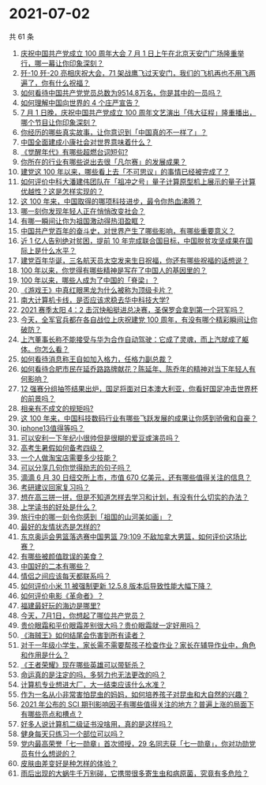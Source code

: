 # 2021-07-02

共 61 条

<!-- BEGIN -->
<!-- 最后更新时间 Fri Jul 02 2021 07:02:45 GMT+0800 (China Standard Time) -->

1. [庆祝中国共产党成立 100 周年大会 7 月 1
   日上午在北京天安门广场隆重举行，哪一幕让你印象深刻？](https://www.zhihu.com/question/469219832)
2. [歼-10 歼-20 亮相庆祝大会，71
   架战鹰飞过天安门，我们的飞机再也不用飞两遍了，你有什么祝福？](https://www.zhihu.com/question/469230952)
3. [如何看待中国共产党党员总数为9514.8万名，你是其中的一员吗？](https://www.zhihu.com/question/469009557)
4. [如何理解中国向世界的 4 个庄严宣告？](https://www.zhihu.com/question/469269512)
5. [7 月 1 日晚，庆祝中国共产党成立 100
   周年文艺演出「伟大征程」隆重播出，哪个节目让你印象深刻？](https://www.zhihu.com/question/469370926)
6. [你经历的哪些真实故事，让你意识到「中国真的不一样了」？](https://www.zhihu.com/question/429896850)
7. [中国全面建成小康社会对世界意味着什么？](https://www.zhihu.com/question/469243529)
8. [《觉醒年代》有哪些超燃台词短句?](https://www.zhihu.com/question/463340352)
9. [你所在的行业有哪些说出去很「凡尔赛」的发展成果？](https://www.zhihu.com/question/447184680)
10. [建党这 100
    年以来，哪些看上去「不可思议」的事情已经被完成了？](https://www.zhihu.com/question/468798487)
11. [如何评价中科大潘建伟团队在「祖冲之号」量子计算原型机上展示的量子计算优越性？这是怎样实现的？](https://www.zhihu.com/question/468741820)
12. [这 100 年来，中国取得的哪项科技进步，最令你热血沸腾？](https://www.zhihu.com/question/469247582)
13. [哪一刻你发现年轻人正在悄悄改变社会？](https://www.zhihu.com/question/447184915)
14. [有哪一瞬间让你为祖国激动得热泪盈眶？](https://www.zhihu.com/question/276636947)
15. [中国共产党百年的奋斗史，对世界产生了哪些影响，有哪些重要意义？](https://www.zhihu.com/question/469274581)
16. [近 1 亿人告别绝对贫困，提前 10
    年完成联合国目标，中国脱贫攻坚成果在国际上是什么水平？](https://www.zhihu.com/question/446264543)
17. [建党百年华诞，三名航天员太空发来生日祝福，你还有哪些祝福的话想说？](https://www.zhihu.com/question/469119958)
18. [100 年以来，你觉得有哪些精神是写在了中国人的基因里的？](https://www.zhihu.com/question/468804235)
19. [100 年以来，哪些人成为了中国的「脊梁」？](https://www.zhihu.com/question/469067940)
20. [《游戏王》中真红眼黑龙为什么被称为顶级卡片？](https://www.zhihu.com/question/24348322)
21. [南大计算机卡线，是否应该求稳去华中科技大学?](https://www.zhihu.com/question/467391928)
22. [2021 赛季太阳 4：2
    击沉快船挺进总决赛，圣保罗会拿到第一个冠军吗？](https://www.zhihu.com/question/469262115)
23. [今天，全军官兵都在各自战位上庆祝建党 100
    周年，有没有哪个精彩瞬间让你破防？](https://www.zhihu.com/question/469245739)
24. [上汽董事长称不能接受与华为合作自动驾驶：它成了灵魂，而上汽就成了躯体。你怎么看？](https://www.zhihu.com/question/469323054)
25. [如何看待消息称王自如加入格力，任格力副总裁？](https://www.zhihu.com/question/465492294)
26. [如何看待合肥市民在延乔路路牌献花？陈延年、陈乔年的精神对当下年轻人有何影响？](https://www.zhihu.com/question/469128325)
27. [12
    强赛分组抽签结果出炉，国足将面对日本澳大利亚，你看好国足冲击世界杯的前景吗？](https://www.zhihu.com/question/469309297)
28. [相亲有不成文的规矩吗?](https://www.zhihu.com/question/453068049)
29. [这 100
    年来，中国科技数码行业有哪些飞跃发展的成果让你感到骄傲和自豪？](https://www.zhihu.com/question/468832684)
30. [iphone13值得等吗？](https://www.zhihu.com/question/445568012)
31. [可以安利一下年纪小很帅但是很糊的爱豆或演员吗？](https://www.zhihu.com/question/458588894)
32. [高考生暑假如何备考四级？](https://www.zhihu.com/question/464509224)
33. [一个人做淘宝店需要多少技能？](https://www.zhihu.com/question/21030919)
34. [可以分享几句你觉得励志的句子吗？](https://www.zhihu.com/question/462684741)
35. [滴滴 6 月 30 日纽交所上市，市值 670
    亿美元，还有哪些值得关注的信息？](https://www.zhihu.com/question/469170831)
36. [考研建议回家复习吗？](https://www.zhihu.com/question/436085854)
37. [想在高三拼一拼，但是不知道怎样去学习和计划，有没有什么切实的办法？](https://www.zhihu.com/question/467995879)
38. [上学读书的好处是什么？](https://www.zhihu.com/question/466708151)
39. [旅行中的哪一刻令你感到「祖国的山河美如画」？](https://www.zhihu.com/question/468764145)
40. [最好的友情状态是怎样的?](https://www.zhihu.com/question/24091183)
41. [东京奥运会男篮落选赛中国男篮 79:109
    不敌加拿大男篮，如何评价这场比赛？](https://www.zhihu.com/question/469226684)
42. [有哪些被颜值耽误的美食？](https://www.zhihu.com/question/463302536)
43. [中国好的二本有哪些？](https://www.zhihu.com/question/282553012)
44. [情侣之间应该每天都联系吗？](https://www.zhihu.com/question/447408356)
45. [如何评价小米 11 被强制更新 12.5.8
    版本后导致性能大幅下降？](https://www.zhihu.com/question/466557336)
46. [如何评价电影《革命者》？](https://www.zhihu.com/question/457600870)
47. [福建最好玩的海边是哪里?](https://www.zhihu.com/question/463975941)
48. [今天，7月1日，你想起了哪位共产党员？](https://www.zhihu.com/question/469216571)
49. [贵价眼霜和平价眼霜差别很大吗？贵价眼霜就一定好用吗？](https://www.zhihu.com/question/309788732)
50. [《海贼王》如何结尾会伤害到所有读者？](https://www.zhihu.com/question/453888306)
51. [对于一年级小学生，家长需不需要帮孩子检查作业？家长在辅导作业中，角色和作用是什么？](https://www.zhihu.com/question/466551332)
52. [《王者荣耀》现在哪些英雄可以带斩杀？](https://www.zhihu.com/question/466600116)
53. [命运真的是注定的吗，多努力也无法更改的吗？](https://www.zhihu.com/question/468059308)
54. [计算机专业想进大厂，大一结束应该什么水准？](https://www.zhihu.com/question/450241362)
55. [作为一名从小非常害怕昆虫的妈妈，如何培养孩子对昆虫和大自然的兴趣？](https://www.zhihu.com/question/468299114)
56. [2021 年公布的 SCI
    期刊影响因子有哪些值得关注的地方？普遍上涨的局面下有哪些亮点和槽点？](https://www.zhihu.com/question/469074125)
57. [好多人说计算机二级证书没啥用，真的是这样吗？](https://www.zhihu.com/question/432050455)
58. [健身每天只练习一个部位可以吗？](https://www.zhihu.com/question/402800360)
59. [党内最高荣誉「七一勋章」首次颁授，29
    名同志获「七一勋章」，你对功勋党员有什么想说的？](https://www.zhihu.com/question/468683456)
60. [皮肤由差变好是种怎样的体验？](https://www.zhihu.com/question/37375085)
61. [雨后出现的大蜗牛千万别碰，它携带很多寄生虫和病原菌，究竟有多危险？](https://www.zhihu.com/question/468733508)

<!-- END -->
